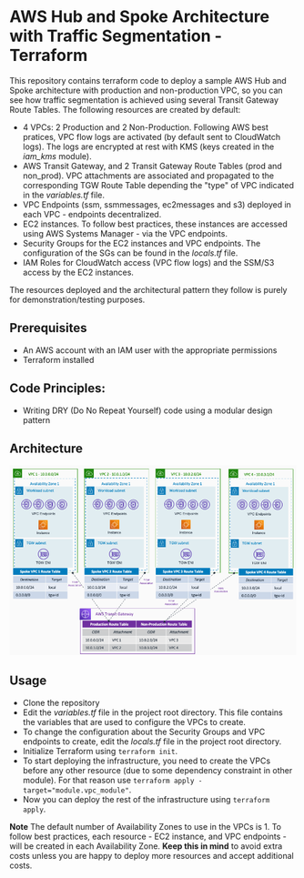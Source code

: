 # AWS Hub and Spoke Architecture with Traffic Segmentation - Terraform

This repository contains terraform code to deploy a sample AWS Hub and Spoke architecture with production and non-production VPC, so you can see how traffic segmentation is achieved using several Transit Gateway Route Tables. The following resources are created by default:

- 4 VPCs: 2 Production and 2 Non-Production. Following AWS best pratices, VPC flow logs are activated (by default sent to CloudWatch logs). The logs are encrypted at rest with KMS (keys created in the *iam_kms* module).
- AWS Transit Gateway, and 2 Transit Gateway Route Tables (prod and non_prod). VPC attachments are associated and propagated to the corresponding TGW Route Table depending the "type" of VPC indicated in the *variables.tf* file.
- VPC Endpoints (ssm, ssmmessages, ec2messages and s3) deployed in each VPC - endpoints decentralized.
- EC2 instances. To follow best practices, these instances are accessed using AWS Systems Manager - via the VPC endpoints.
- Security Groups for the EC2 instances and VPC endpoints. The configuration of the SGs can be found in the *locals.tf* file.
- IAM Roles for CloudWatch access (VPC flow logs) and the SSM/S3 access by the EC2 instances.

The resources deployed and the architectural pattern they follow is purely for demonstration/testing purposes.

## Prerequisites

- An AWS account with an IAM user with the appropriate permissions
- Terraform installed

## Code Principles:

- Writing DRY (Do No Repeat Yourself) code using a modular design pattern

## Architecture

![Architecture diagram](./images/traffic_segmentation.png)

## Usage

- Clone the repository
- Edit the *variables.tf* file in the project root directory. This file contains the variables that are used to configure the VPCs to create.
- To change the configuration about the Security Groups and VPC endpoints to create, edit the *locals.tf* file in the project root directory.
- Initialize Terraform using `terraform init`.
- To start deploying the infrastructure, you need to create the VPCs before any other resource (due to some dependency constraint in other module). For that reason use `terraform apply -target="module.vpc_module"`.
- Now you can deploy the rest of the infrastructure using `terraform apply`.

**Note** The default number of Availability Zones to use in the VPCs is 1. To follow best practices, each resource - EC2 instance, and VPC endpoints - will be created in each Availability Zone. **Keep this in mind** to avoid extra costs unless you are happy to deploy more resources and accept additional costs.